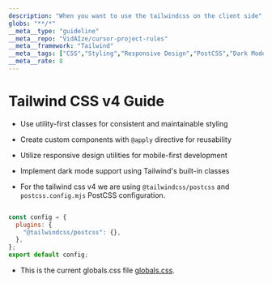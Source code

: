 ```yaml
---
description: "When you want to use the tailwindcss on the client side"
globs: "**/*"
__meta__type: "guideline"
__meta__repo: "VidAIze/cursor-project-rules"
__meta__framework: "Tailwind"
__meta__tags: ["CSS","Styling","Responsive Design","PostCSS","Dark Mode"]
__meta__rate: 8
---
```

# Tailwind CSS v4 Guide

- Use utility-first classes for consistent and maintainable styling
- Create custom components with `@apply` directive for reusability
- Utilize responsive design utilities for mobile-first development
- Implement dark mode support using Tailwind's built-in classes


- For the tailwind css v4 we are using `@tailwindcss/postcss` and `postcss.config.mjs` PostCSS configuration.

```mjs

const config = {
  plugins: {
    "@tailwindcss/postcss": {},
  },
};
export default config;

```

- This is the current globals.css file [globals.css](mdc:app/globals.css).